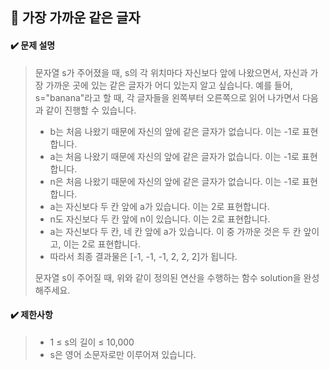 ## :blue_book: 가장 가까운 같은 글자

#### :heavy_check_mark: 문제 설명 
> 문자열 s가 주어졌을 때, s의 각 위치마다 자신보다 앞에 나왔으면서, 자신과 가장 가까운 곳에 있는 같은 글자가 어디 있는지 알고 싶습니다.
> 예를 들어, s="banana"라고 할 때,  각 글자들을 왼쪽부터 오른쪽으로 읽어 나가면서 다음과 같이 진행할 수 있습니다.
> 
> * b는 처음 나왔기 때문에 자신의 앞에 같은 글자가 없습니다. 이는 -1로 표현합니다.
> * a는 처음 나왔기 때문에 자신의 앞에 같은 글자가 없습니다. 이는 -1로 표현합니다.
> * n은 처음 나왔기 때문에 자신의 앞에 같은 글자가 없습니다. 이는 -1로 표현합니다.
> * a는 자신보다 두 칸 앞에 a가 있습니다. 이는 2로 표현합니다.
> * n도 자신보다 두 칸 앞에 n이 있습니다. 이는 2로 표현합니다.
> * a는 자신보다 두 칸, 네 칸 앞에 a가 있습니다. 이 중 가까운 것은 두 칸 앞이고, 이는 2로 표현합니다.
> * 따라서 최종 결과물은 [-1, -1, -1, 2, 2, 2]가 됩니다.
> 
> 문자열 s이 주어질 때, 위와 같이 정의된 연산을 수행하는 함수 solution을 완성해주세요.

#### :heavy_check_mark: 제한사항
> * 1 ≤ s의 길이 ≤ 10,000
> * s은 영어 소문자로만 이루어져 있습니다.
